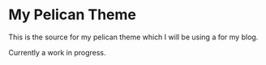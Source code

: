 My Pelican Theme
================

This is the source for my pelican theme which I will be using a for my blog.

Currently a work in progress.
